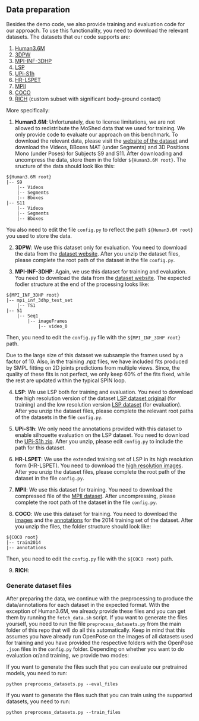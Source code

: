 ## Data preparation
Besides the demo code, we also provide training and evaluation code for our approach. To use this functionality, you need to download the relevant datasets.
The datasets that our code supports are:
1. [Human3.6M](http://vision.imar.ro/human3.6m/description.php)
2. [3DPW](https://virtualhumans.mpi-inf.mpg.de/3DPW/)
3. [MPI-INF-3DHP](http://gvv.mpi-inf.mpg.de/3dhp-dataset/)
4. [LSP](http://sam.johnson.io/research/lsp.html)
5. [UPi-S1h](http://files.is.tuebingen.mpg.de/classner/up/)
6. [HR-LSPET](http://sam.johnson.io/research/lspet.html)
7. [MPII](http://human-pose.mpi-inf.mpg.de)
8. [COCO](http://cocodataset.org/#home)
9. [RICH](https://rich.is.tue.mpg.de/) (custom subset with significant body-ground contact)

More specifically:
1. **Human3.6M**: Unfortunately, due to license limitations, we are not allowed to redistribute the MoShed data that we used for training. We only provide code to evaluate our approach on this benchmark. To download the relevant data, please visit the [website of the dataset](http://vision.imar.ro/human3.6m/description.php) and download the Videos, BBoxes MAT (under Segments) and 3D Positions Mono (under Poses) for Subjects S9 and S11. After downloading and uncompress the data, store them in the folder ```${Human3.6M root}```. The sructure of the data should look like this:
```
${Human3.6M root}
|-- S9
    |-- Videos
    |-- Segments
    |-- Bboxes
|-- S11
    |-- Videos
    |-- Segments
    |-- Bboxes
```
You also need to edit the file ```config.py``` to reflect the path ```${Human3.6M root}``` you used to store the data. 

2. **3DPW**: We use this dataset only for evaluation. You need to download the data from the [dataset website](https://virtualhumans.mpi-inf.mpg.de/3DPW/). After you unzip the dataset files, please complete the root path of the dataset in the file ```config.py```.

3. **MPI-INF-3DHP**: Again, we use this dataset for training and evaluation. You need to download the data from the [dataset website](http://gvv.mpi-inf.mpg.de/3dhp-dataset). The expected fodler structure at the end of the processing looks like:
```
${MPI_INF_3DHP root}
|-- mpi_inf_3dhp_test_set
    |-- TS1
|-- S1
    |-- Seq1
        |-- imageFrames
            |-- video_0
```
Then, you need to edit the ```config.py``` file with the ```${MPI_INF_3DHP root}``` path.

Due to the large size of this dataset we subsample the frames used by a factor of 10. Also, in the training .npz files, we have included fits produced by SMPL fitting on 2D joints predictions from multiple views. Since, the quality of these fits is not perfect, we only keep 60% of the fits fixed, while the rest are updated within the typical SPIN loop.

4. **LSP**: We use LSP both for training and evaluation. You need to download the high resolution version of the dataset [LSP dataset original](http://sam.johnson.io/research/lsp_dataset_original.zip) (for training) and the low resolution version [LSP dataset](http://sam.johnson.io/research/lsp_dataset.zip) (for evaluation). After you unzip the dataset files, please complete the relevant root paths of the datasets in the file ```config.py```.

5. **UPi-S1h**: We only need the annotations provided with this dataset to enable silhouette evaluation on the LSP dataset. You need to download the [UPi-S1h zip](http://files.is.tuebingen.mpg.de/classner/up/datasets/upi-s1h.zip). After you unzip, please edit ```config.py``` to include the path for this dataset.

6. **HR-LSPET**: We use the extended training set of LSP in its high resolution form (HR-LSPET). You need to download the [high resolution images](http://datasets.d2.mpi-inf.mpg.de/hr-lspet/hr-lspet.zip). After you unzip the dataset files, please complete the root path of the dataset in the file ```config.py```.

7. **MPII**: We use this dataset for training. You need to download the compressed file of the [MPII dataset](https://datasets.d2.mpi-inf.mpg.de/andriluka14cvpr/mpii_human_pose_v1.tar.gz). After uncompressing, please complete the root path of the dataset in the file ```config.py```.

8. **COCO**: We use this dataset for training. You need to download the [images](http://images.cocodataset.org/zips/train2014.zip) and the [annotations](http://images.cocodataset.org/annotations/annotations_trainval2014.zip) for the 2014 training set of the dataset. After you unzip the files, the folder structure should look like:
```
${COCO root}
|-- train2014
|-- annotations
```
Then, you need to edit the ```config.py``` file with the ```${COCO root}``` path.

9. **RICH**: 

### Generate dataset files
After preparing the data, we continue with the preprocessing to produce the data/annotations for each dataset in the expected format. With the exception of Human3.6M, we already provide these files and you can get them by running the ```fetch_data.sh``` script. If you want to generate the files yourself, you need to run the file ```preprocess_datasets.py``` from the main folder of this repo that will do all this automatically. Keep in mind that this assumes you have already run OpenPose on the images of all datasets used for training and you have provided the respective folders with the OpenPose ```.json``` files in the ```config.py``` folder. Depending on whether you want to do evaluation or/and training, we provide two modes:

If you want to generate the files such that you can evaluate our pretrained models, you need to run:
```
python preprocess_datasets.py --eval_files
```
If you want to generate the files such that you can train using the supported datasets, you need to run:
```
python preprocess_datasets.py --train_files
```
